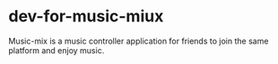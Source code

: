 # dev-for-music-miux
Music-mix is a music controller application for friends to join the same platform and enjoy music.

